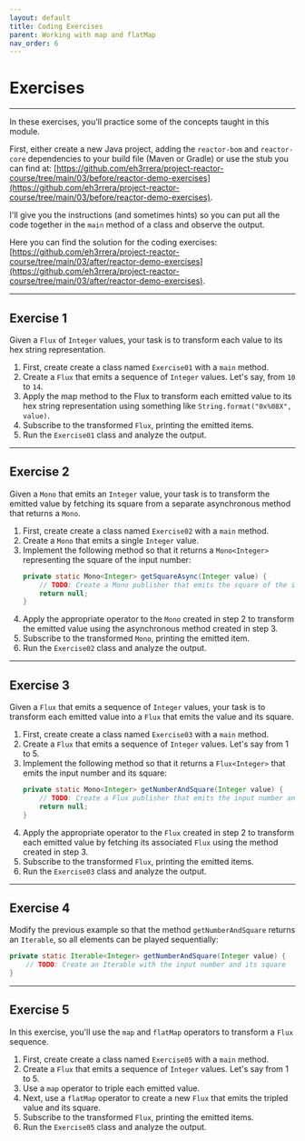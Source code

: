 ```yaml
---
layout: default
title: Coding Exercises
parent: Working with map and flatMap
nav_order: 6
---
```


# Exercises
---

In these exercises, you'll practice some of the concepts taught in this module.

First, either create a new Java project, adding the `reactor-bom` and `reactor-core` dependencies to your build file (Maven or Gradle) or use the stub you can find at: [https://github.com/eh3rrera/project-reactor-course/tree/main/03/before/reactor-demo-exercises](https://github.com/eh3rrera/project-reactor-course/tree/main/03/before/reactor-demo-exercises).

I'll give you the instructions (and sometimes hints) so you can put all the code together in the `main` method of a class and observe the output.

Here you can find the solution for the coding exercises: [https://github.com/eh3rrera/project-reactor-course/tree/main/03/after/reactor-demo-exercises](https://github.com/eh3rrera/project-reactor-course/tree/main/03/after/reactor-demo-exercises).

----

## Exercise 1
Given a `Flux` of `Integer` values, your task is to transform each value to its hex string representation.
1. First, create create a class named `Exercise01` with a `main` method.
2. Create a `Flux` that emits a sequence of `Integer` values. Let's say, from `10` to `14`.
3. Apply the map method to the Flux to transform each emitted value to its hex string representation using something like `String.format("0x%08X", value)`.
4. Subscribe to the transformed `Flux`, printing the emitted items.
5. Run the `Exercise01` class and analyze the output.

----

## Exercise 2
Given a `Mono` that emits an `Integer` value, your task is to transform the emitted value by fetching its square from a separate asynchronous method that returns a `Mono`.
1. First, create create a class named `Exercise02` with a `main` method.
2. Create a `Mono` that emits a single `Integer` value.
3. Implement the following method so that it returns a `Mono<Integer>` representing the square of the input number:
    ```java
    private static Mono<Integer> getSquareAsync(Integer value) {
        // TODO: Create a Mono publisher that emits the square of the input number
        return null;
    }
    ```
4. Apply the appropriate operator to the `Mono` created in step 2 to transform the emitted value using the asynchronous method created in step 3.
5. Subscribe to the transformed `Mono`, printing the emitted item.
6. Run the `Exercise02` class and analyze the output.
    
----

## Exercise 3
Given a `Flux` that emits a sequence of `Integer` values, your task is to transform each emitted value into a `Flux` that emits the value and its square.
1. First, create create a class named `Exercise03` with a `main` method.
2. Create a `Flux` that emits a sequence of `Integer` values. Let's say from 1 to 5.
3. Implement the following method so that it returns a `Flux<Integer>` that emits the input number and its square:
    ```java
    private static Mono<Integer> getNumberAndSquare(Integer value) {
        // TODO: Create a Flux publisher that emits the input number and its square
        return null;
    }
    ```
4. Apply the appropriate operator to the `Flux` created in step 2 to transform each emitted value by fetching its associated `Flux` using the method created in step 3.
5. Subscribe to the transformed `Flux`, printing the emitted items.
6. Run the `Exercise03` class and analyze the output.

----

## Exercise 4
Modify the previous example so that the method `getNumberAndSquare` returns an `Iterable`, so all elements can be played sequentially:
```java
private static Iterable<Integer> getNumberAndSquare(Integer value) {
    // TODO: Create an Iterable with the input number and its square
}
```


----

## Exercise 5
In this exercise, you'll use the `map` and `flatMap` operators to transform a `Flux` sequence.
1. First, create create a class named `Exercise05` with a `main` method.
2. Create a `Flux` that emits a sequence of `Integer` values. Let's say from 1 to 5.
3. Use a `map` operator to triple each emitted value.
4. Next, use a `flatMap` operator to create a new `Flux` that emits the tripled value and its square.
5. Subscribe to the transformed `Flux`, printing the emitted items.
6. Run the `Exercise05` class and analyze the output.
